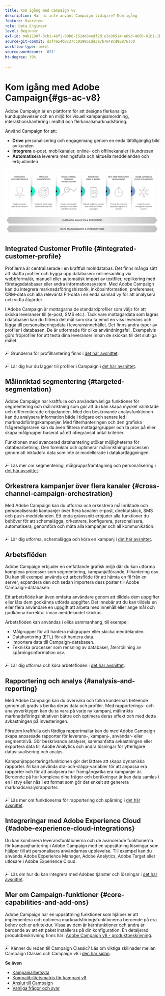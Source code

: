 ```yaml
---
title: Kom igång med Campaign v8
description: Har ni inte använt Campaign tidigare? Kom igång
feature: Overview
role: Data Engineer
level: Beginner
exl-id: 04b12907-3cb1-40f1-90b8-1524d84edf2d,e3e9b514-a69d-4650-b1b1-1b76b4f3d63f
source-git-commit: d2f4e54b0c37cc019061dd3a7b7048cd80876ac0
workflow-type: tm+mt
source-wordcount: '853'
ht-degree: 39%

---
```


# Kom igång med Adobe Campaign{#gs-ac-v8}

Adobe Campaign är en plattform för att designa flerkanaliga kundupplevelser och en miljö för visuell kampanjsamordning, interaktionshantering i realtid och flerkanalsmarknadsföring.

Använd Campaign för att:

* **Drive** personalisering och engagemang genom en enda lättillgänglig bild av kunden
* **Integrera** e-post, mobilkanaler, online- och offlinekanaler i kundresan
* **Automatisera** leverera meningsfulla och aktuella meddelanden och erbjudanden

![](assets/ac-capabilities.png)

## Integrated Customer Profile {#integrated-customer-profile}

Profilerna är centraliserade i en kraftfull molndatabas. Det finns många sätt att skaffa profiler och bygga upp databasen: onlinesamling via webbformulär, manuell eller automatisk import av textfiler, replikering med företagsdatabaser eller andra informationssystem. Med Adobe Campaign kan du integrera marknadsföringshistorik, inköpsinformation, preferenser, CRM-data och alla relevanta PII-data i en enda samlad vy för att analysera och vidta åtgärder.

I Adobe Campaign är mottagarna de standardprofiler som väljs för att skicka leveranser till (e-post, SMS etc.). Tack vare mottagardata som lagras i databasen kan du filtrera det mål som ska ta emot en viss leverans och lägga till personaliseringsdata i leveransinnehållet. Det finns andra typer av profiler i databasen. De är utformade för olika användningsfall. Exempelvis görs fröprofiler för att testa dina leveranser innan de skickas till det slutliga målet.

![](../assets/do-not-localize/glass.png) Grunderna för profilhantering finns i [det här avsnittet](audiences.md).

![](../assets/do-not-localize/glass.png) Lär dig hur du lägger till profiler i Campaign i [det här avsnittet](import.md).

## Målinriktad segmentering {#targeted-segmentation}

Adobe Campaign har kraftfulla och användarvänliga funktioner för segmentering och målinriktning som gör att du kan skapa mycket välriktade och differentierade erbjudanden. Med den beskrivande analysfunktionen kan du analysera information både i tidigare och senare led i marknadsföringskampanjer. Med filterhanteringen och den grafiska frågeredigeraren kan du även filtrera mottagargrupper och ta prov på eller skapa målgrupper baserat på ett obegränsat antal kriterier.

Funktionen med avancerad datahantering utökar möjligheterna för databearbetning. Den förenklar och optimerar målinriktningsprocessen genom att inkludera data som inte är modellerade i datakartläggningen.

![](../assets/do-not-localize/glass.png) Läs mer om segmentering, målgruppsframtagning och personalisering i [det här avsnittet](audiences.md).

## Orkestrera kampanjer över flera kanaler {#cross-channel-campaign-orchestration}

Med Adobe Campaign kan du utforma och orkestrera målinriktade och personaliserade kampanjer över flera kanaler: e-post, direktutskick, SMS och push-meddelanden. Ett enda gränssnitt erbjuder alla funktioner du behöver för att schemalägga, orkestrera, konfigurera, personalisera, automatisera, genomföra och mäta alla kampanjer och all kommunikation.

![](../assets/do-not-localize/glass.png) Lär dig utforma, schemalägga och köra en kampanj i [det här avsnittet](campaigns.md).

## Arbetsflöden

Adobe Campaign erbjuder en omfattande grafisk miljö där du kan utforma komplexa processer som segmentering, kampanjutförande, filhantering osv. Du kan till exempel använda ett arbetsflöde för att hämta en fil från en server, expandera den och sedan importera dess poster till Adobe Campaign-databasen.

Ett arbetsflöde kan även omfatta användare genom att tilldela dem uppgifter eller låta dem godkänna utförda uppgifter. Det innebär att du kan tilldela en eller flera användare en uppgift att arbeta med innehåll eller ange mål och godkänna korrektur innan meddelandet skickas.

Arbetsflöden kan användas i olika sammanhang, till exempel:

* Målgrupper för att hantera målgrupper eller skicka meddelanden.
* Datahantering (ETL) för att hantera data.
* Importera data till Campaign-databasen.
* Tekniska processer som rensning av databaser, återställning av spårningsinformation osv.

![](../assets/do-not-localize/glass.png) Lär dig utforma och köra arbetsflöden i [det här avsnittet](../config/workflows.md).

## Rapportering och analys {#analysis-and-reporting}

Med Adobe Campaign kan du övervaka och tolka kundernas beteende genom att gradvis berika deras data och profiler. Med rapporterings- och analysverktygen kan du ta vara på varje ny kampanj, målinrikta marknadsföringsinitiativen bättre och optimera deras effekt och med detta avkastningen på investeringen.

Förutom kraftfulla och färdiga rapportmallar kan du med Adobe Campaign skapa anpassade rapporter för leverans-, kampanj-, användar- eller segmentnivå. Gör beskrivande analyser, sammanfatta avkastningen eller exportera data till Adobe Analytics och andra lösningar för ytterligare datavisualisering och analys.

Kampanjrapporteringsfunktionen gör det lättare att skapa dynamiska rapporter. Ni kan använda dra-och-släpp-variabler för att anpassa era rapporter och för att analysera hur framgångsrika era kampanjer är. Beroende på hur komplexa dina frågor och beräkningar är kan data samlas i en listvy eller nås i ett format som gör det enkelt att generera marknadsanalysrapporter.


![](../assets/do-not-localize/glass.png) Läs mer om funktionerna för rapportering och spårning i [det här avsnittet](reporting.md).

## Integreringar med Adobe Experience Cloud {#adobe-experience-cloud-integrations}

Du kan kombinera leveransfunktionerna och de avancerade funktionerna för kampanjhantering i Adobe Campaign med en uppsättning lösningar som hjälper till att personalisera användarnas upplevelse. Till exempel kan du använda Adobe Experience Manager, Adobe Analytics, Adobe Target eller utlösare i Adobe Experience Cloud.

![](../assets/do-not-localize/glass.png) Läs om hur du kan integrera med Adobes tjänster och lösningar i [det här avsnittet](../connect/integration.md).

## Mer om Campaign-funktioner {#core-capabilities-and-add-ons}

Adobe Campaign har en uppsättning funktioner som hjälper er att implementera och optimera marknadsföringsfunktionerna beroende på era behov och er arkitektur. Vissa av dem är kärnfunktioner och andra är beroende av att ett paket installeras på din konfiguration. En detaljerad produktbeskrivning finns här: [Adobe Campaign v8 - produktbeskrivning](https://helpx.adobe.com/legal/product-descriptions/adobe-campaign-managed-cloud-services.html).

![](../assets/do-not-localize/glass.png) Känner du redan till Campaign Classic? Läs om viktiga skillnader mellan Campaign Classic och Campaign v8 i [den här sidan](capability-matrix.md).

**Se även**

* [Kampanjarbetsyta](campaign-ui.md)
* [Kompatibilitetsmatris för kampanj v8](compatibility-matrix.md)
* [Anslut till Campaign](connect.md)
* [Vanliga frågor och svar](campaign-faq.md)